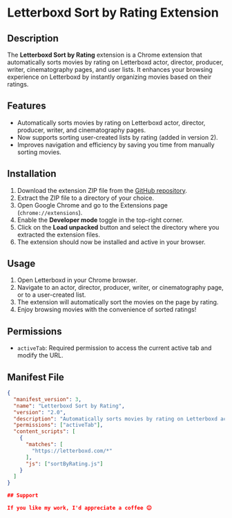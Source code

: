 # Letterboxd Sort by Rating Extension

## Description

The **Letterboxd Sort by Rating** extension is a Chrome extension that automatically sorts movies by rating on Letterboxd actor, director, producer, writer, cinematography pages, and user lists. It enhances your browsing experience on Letterboxd by instantly organizing movies based on their ratings.

## Features

- Automatically sorts movies by rating on Letterboxd actor, director, producer, writer, and cinematography pages.
- Now supports sorting user-created lists by rating (added in version 2).
- Improves navigation and efficiency by saving you time from manually sorting movies.

## Installation

1. Download the extension ZIP file from the [GitHub repository](https://github.com/your-username/letterboxd-sort-by-rating).
2. Extract the ZIP file to a directory of your choice.
3. Open Google Chrome and go to the Extensions page (`chrome://extensions`).
4. Enable the **Developer mode** toggle in the top-right corner.
5. Click on the **Load unpacked** button and select the directory where you extracted the extension files.
6. The extension should now be installed and active in your browser.

## Usage

1. Open Letterboxd in your Chrome browser.
2. Navigate to an actor, director, producer, writer, or cinematography page, or to a user-created list.
3. The extension will automatically sort the movies on the page by rating.
4. Enjoy browsing movies with the convenience of sorted ratings!

## Permissions

- `activeTab`: Required permission to access the current active tab and modify the URL.

## Manifest File

```json
{
  "manifest_version": 3,
  "name": "Letterboxd Sort by Rating",
  "version": "2.0",
  "description": "Automatically sorts movies by rating on Letterboxd actor, director, producer pages, and user lists",
  "permissions": ["activeTab"],
  "content_scripts": [
    {
      "matches": [
        "https://letterboxd.com/*"
      ],
      "js": ["sortByRating.js"]
    }
  ]
}

## Support

If you like my work, I'd appreciate a coffee 😊